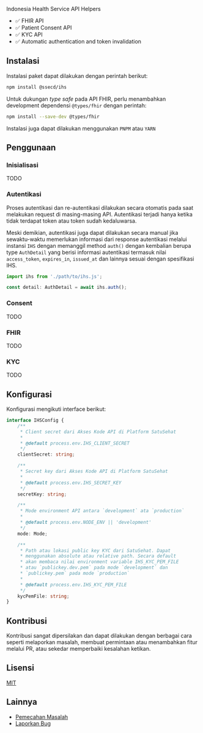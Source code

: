 Indonesia Health Service API Helpers

- ✅ FHIR API
- ✅ Patient Consent API
- ✅ KYC API
- ✅ Automatic authentication and token invalidation

## Instalasi

Instalasi paket dapat dilakukan dengan perintah berikut:

```bash
npm install @ssecd/ihs
```

Untuk dukungan _type safe_ pada API FHIR, perlu menambahkan development dependensi `@types/fhir` dengan perintah:

```bash
npm install --save-dev @types/fhir
```

Instalasi juga dapat dilakukan menggunakan `PNPM` atau `YARN`

## Penggunaan

### Inisialisasi

TODO

### Autentikasi

Proses autentikasi dan re-autentikasi dilakukan secara otomatis pada saat melakukan request di masing-masing API. Autentikasi terjadi hanya ketika tidak terdapat token atau token sudah kedaluwarsa.

Meski demikian, autentikasi juga dapat dilakukan secara manual jika sewaktu-waktu memerlukan informasi dari response autentikasi melalui instansi `IHS` dengan memanggil method `auth()` dengan kembalian berupa type `AuthDetail` yang berisi informasi autentikasi termasuk nilai `access_token`, `expires_in`, `issued_at` dan lainnya sesuai dengan spesifikasi IHS.

```ts
import ihs from './path/to/ihs.js';

const detail: AuthDetail = await ihs.auth();
```

### Consent

TODO

### FHIR

TODO

### KYC

TODO

## Konfigurasi

Konfigurasi mengikuti interface berikut:

```ts
interface IHSConfig {
	/**
	 * Client secret dari Akses Kode API di Platform SatuSehat
	 *
	 * @default process.env.IHS_CLIENT_SECRET
	 */
	clientSecret: string;

	/**
	 * Secret key dari Akses Kode API di Platform SatuSehat
	 *
	 * @default process.env.IHS_SECRET_KEY
	 */
	secretKey: string;

	/**
	 * Mode environment API antara `development` ata `production`
	 *
	 * @default process.env.NODE_ENV || 'development'
	 */
	mode: Mode;

	/**
	 * Path atau lokasi public key KYC dari SatuSehat. Dapat
	 * menggunakan absolute atau relative path. Secara default
	 * akan membaca nilai environment variable IHS_KYC_PEM_FILE
	 * atau `publickey.dev.pem` pada mode `development` dan
	 * `publickey.pem` pada mode `production`
	 *
	 * @default process.env.IHS_KYC_PEM_FILE
	 */
	kycPemFile: string;
}
```

## Kontribusi

Kontribusi sangat dipersilakan dan dapat dilakukan dengan berbagai cara seperti melaporkan masalah, membuat permintaan atau menambahkan fitur melalui PR, atau sekedar memperbaiki kesalahan ketikan.

## Lisensi

[MIT](./LICENSE)

## Lainnya

- [Pemecahan Masalah](https://github.com/ssecd/ihs/issues?q=is%3Aissue)
- [Laporkan Bug](https://github.com/ssecd/ihs/issues/new)
